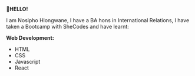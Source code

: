**👋HELLO!**

I am Nosipho Hlongwane, I have a  BA hons in International Relations, I have taken a Bootcamp with SheCodes and have learnt:

**Web Development:**
- HTML
- CSS
- Javascript
- React



